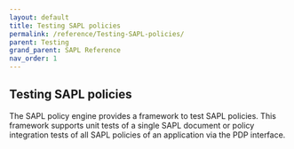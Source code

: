 ```yaml
---
layout: default
title: Testing SAPL policies
permalink: /reference/Testing-SAPL-policies/
parent: Testing
grand_parent: SAPL Reference
nav_order: 1
---
```


## Testing SAPL policies

The SAPL policy engine provides a framework to test SAPL policies. This framework supports unit tests of a single SAPL document or policy integration tests of all SAPL policies of an application via the PDP interface.